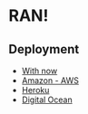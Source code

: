 # RAN!

## Deployment

- [With now](with-now.md)
- [Amazon - AWS](aws.md)
- [Heroku](heroku.md)
- [Digital Ocean](digital-ocean.md)

